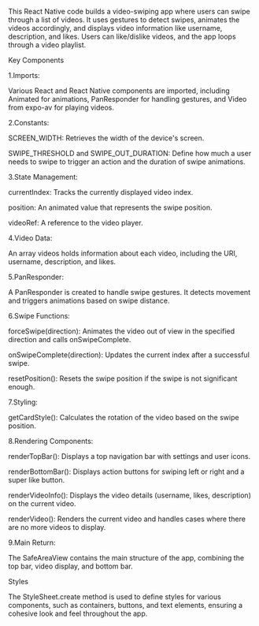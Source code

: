 This React Native code builds a video-swiping app where users can swipe through a list of videos. It uses gestures to detect swipes, animates the videos accordingly, and displays video information like username, description, and likes. Users can like/dislike videos, and the app loops through a video playlist.

Key Components

1.Imports:

Various React and React Native components are imported, including Animated for animations, PanResponder for handling gestures, and Video from expo-av for playing videos.

2.Constants:

SCREEN_WIDTH: Retrieves the width of the device's screen.

SWIPE_THRESHOLD and SWIPE_OUT_DURATION: Define how much a user needs to swipe to trigger an action and the duration of swipe animations.

3.State Management:

currentIndex: Tracks the currently displayed video index.

position: An animated value that represents the swipe position.

videoRef: A reference to the video player.

4.Video Data:

An array videos holds information about each video, including the URI, username, description, and likes.

5.PanResponder:

A PanResponder is created to handle swipe gestures. It detects movement and triggers animations based on swipe distance.

6.Swipe Functions:

forceSwipe(direction): Animates the video out of view in the specified direction and calls onSwipeComplete.

onSwipeComplete(direction): Updates the current index after a successful swipe.

resetPosition(): Resets the swipe position if the swipe is not significant enough.

7.Styling:

getCardStyle(): Calculates the rotation of the video based on the swipe position.

8.Rendering Components:

renderTopBar(): Displays a top navigation bar with settings and user icons.

renderBottomBar(): Displays action buttons for swiping left or right and a super like button.

renderVideoInfo(): Displays the video details (username, likes, description) on the current video.

renderVideo(): Renders the current video and handles cases where there are no more videos to display.

9.Main Return:

The SafeAreaView contains the main structure of the app, combining the top bar, video display, and bottom bar.

Styles

The StyleSheet.create method is used to define styles for various components, such as containers, buttons, and text elements, ensuring a cohesive look and feel throughout the app.
